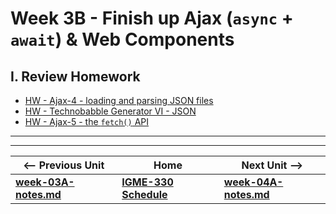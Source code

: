 # Week 3B - Finish up Ajax (`async` + `await`) & Web Components

## I. Review Homework
- [HW - Ajax-4 - loading and parsing JSON files](https://github.com/tonethar/IGME-330-Master/blob/master/notes/HW-ajax-4.md)
- [HW - Technobabble Generator VI - JSON](https://github.com/tonethar/IGME-330-Master/blob/master/notes/HW-technobabble-6.md)
- [HW - Ajax-5 - the `fetch()` API](https://github.com/tonethar/IGME-330-Master/blob/master/notes/HW-ajax-5.md)

<!--
## I. Review

1. Let's review transformations! Grab the start files for [Demo B](https://github.com/tonethar/IGME-330-Master/blob/master/notes/canvas-3.md#demo-B) - **screen-saver-2-start.html** - the one from last time that we didn't do

    - you can follow along with the demo, or not, either way we'll post the done versions to myCourses
    - below is some helpful code that demonstrates [`window.setInterval()`](https://developer.mozilla.org/en-US/docs/Web/API/WindowOrWorkerGlobalScope/setInterval)
    
```js
setInterval(function(){ctx.clearRect(0,0,640,480);},20000); // "clear screen" every 20 seconds
setInterval(fillBGWithRandomTint,5000); // call `fillBGWithRandomTint()` every 5 seconds
```

2. Don't forget about the upcoming HW assignments - see myCourses dropbox - they are listed here - [week-03A-notes.md#hw](week-03A-notes.md#hw)

    - Reminder: you **MUST** complete at least **ONE** of the 3 extra credit assignments

<hr>

## II. More Canvas

1. [Canvas V - Drawing images & Blending Modes](https://github.com/tonethar/IGME-330-Master/blob/master/notes/canvas-5.md)

<hr>

## III. Some computational beauty

1. [HW - Sine Wave](https://github.com/tonethar/IGME-330-Master/blob/master/notes/HW-sine-wave.md) - Here we are going to explore common periodic functions by building both a static sine wave, and an animated one, and maybe give you some ideas for Project 1. Be sure to follow along!

2. Phyllotaxis - [HW - Algorithmic Botany](https://github.com/tonethar/IGME-330-Master/blob/master/notes/HW-algorithmic-botany.md)

<!--
- [Project 1](../projects/project-1.md) questions?
- Review [HW - Lorenz Attractor](https://github.com/tonethar/IGME-330-Master/blob/master/notes/HW-lorenz-attractor.md)
- Any questions about [The IIFE - "Immediately Invoked Function Expression"](https://github.com/tonethar/IGME-330-Master/blob/master/notes/IIFE-notes.md) ?
- Let's get you to do some [IIFE-review.md](https://github.com/tonethar/IGME-330-Master/blob/master/notes/IIFE-review.md) on your own!
- Canvas transforms (translate, rotate, scale) [Canvas III - Transformations](https://github.com/tonethar/IGME-330-Master/blob/master/notes/canvas-3.md):
  - if we are not able to get through the entire demo during today's class, there are videos of the demo linked on the bottom of the *Canvas III* page
-->

<hr><hr>

| <-- Previous Unit | Home | Next Unit -->
| --- | --- | --- 
| [**week-03A-notes.md**](week-03A-notes.md)     |  [**IGME-330 Schedule**](../schedule.md) | [**week-04A-notes.md**](week-04A-notes.md)

